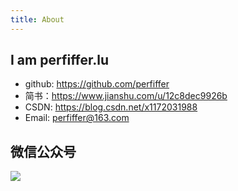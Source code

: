 ```yaml
---
title: About
---
```


## I am perfiffer.lu
- github: <a href="https://github.com/perfiffer">https://github.com/perfiffer</a>
- 简书：<a href="https://www.jianshu.com/u/12c8dec9926b">https://www.jianshu.com/u/12c8dec9926b</a>
- CSDN: <a href="https://blog.csdn.net/x1172031988">https://blog.csdn.net/x1172031988</a>
- Email: perfiffer@163.com

## 微信公众号
<img src="http://perfiffer.cn/images/qrcode.jpg" />
